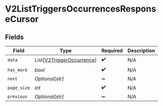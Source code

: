 # V2ListTriggersOccurrencesResponseCursor


## Fields

| Field                                                                   | Type                                                                    | Required                                                                | Description                                                             | Example                                                                 |
| ----------------------------------------------------------------------- | ----------------------------------------------------------------------- | ----------------------------------------------------------------------- | ----------------------------------------------------------------------- | ----------------------------------------------------------------------- |
| `data`                                                                  | List[[V2TriggerOccurrence](../../models/shared/v2triggeroccurrence.md)] | :heavy_check_mark:                                                      | N/A                                                                     |                                                                         |
| `has_more`                                                              | *bool*                                                                  | :heavy_check_mark:                                                      | N/A                                                                     | false                                                                   |
| `next`                                                                  | *Optional[str]*                                                         | :heavy_minus_sign:                                                      | N/A                                                                     |                                                                         |
| `page_size`                                                             | *int*                                                                   | :heavy_check_mark:                                                      | N/A                                                                     | 15                                                                      |
| `previous`                                                              | *Optional[str]*                                                         | :heavy_minus_sign:                                                      | N/A                                                                     | YXVsdCBhbmQgYSBtYXhpbXVtIG1heF9yZXN1bHRzLol=                            |